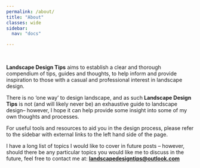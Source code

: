 ```yaml
---
permalink: /about/
title: "About"
classes: wide
sidebar:
  nav: "docs"

---
```

 
<BR>

<p style="text-align: justify;">
  
**Landscape Design Tips** aims  to establish a clear and thorough compendium of tips, guides and thoughts, to help inform and provide inspiration to those with a casual and professional interest in landscape design. 

There is no ‘one way’ to design landscape, and as such **Landscape Design Tips** is not (and will likely never be) an exhaustive guide to landscape design– however, I hope it can help provide some insight into some of my own thoughts and processes.

For useful tools and resources to aid you in the design process, please refer to the sidebar with external links to the left hand side of the page.

I have a long list of topics I would like to cover in future posts – however, should there be any particular topics you would like me to discuss in the future, feel free to contact me at: **landscapedesigntips@outlook.com**

</p>
